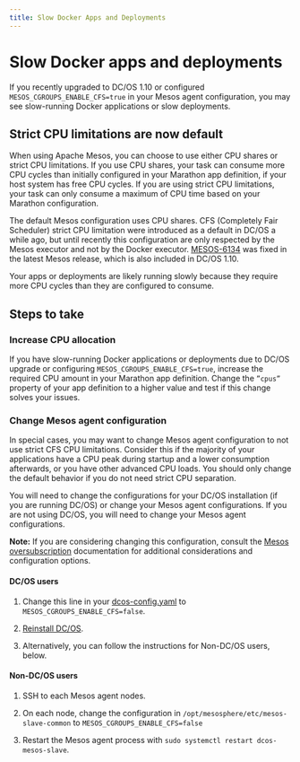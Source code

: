 ```yaml
---
title: Slow Docker Apps and Deployments
---
```


# Slow Docker apps and deployments

If you recently upgraded to DC/OS 1.10 or configured `MESOS_CGROUPS_ENABLE_CFS=true` in your Mesos agent configuration, you may see slow-running Docker applications or slow deployments.

## Strict CPU limitations are now default

When using Apache Mesos, you can choose to use either CPU shares or strict CPU limitations. If you use CPU shares, your task can consume more CPU cycles than initially configured in your Marathon app definition, if your host system has free CPU cycles. If you are using strict CPU limitations, your task can only consume a maximum of CPU time based on your Marathon configuration.

The default Mesos configuration uses CPU shares. CFS (Completely Fair Scheduler) strict CPU limitation were introduced as a default in DC/OS a while ago, but until recently this configuration are only respected by the Mesos executor and not by the Docker executor. [MESOS-6134](https://issues.apache.org/jira/browse/MESOS-6134) was fixed in the latest Mesos release, which is also included in DC/OS 1.10.

Your apps or deployments are likely running slowly because they require more CPU cycles than they are configured to consume.

## Steps to take

### Increase CPU allocation

If you have slow-running Docker applications or deployments due to DC/OS upgrade or configuring `MESOS_CGROUPS_ENABLE_CFS=true`, increase the required CPU amount in your Marathon app definition. Change the `”cpus”` property of your app definition to a higher value and test if this change solves your issues. 

### Change Mesos agent configuration

In special cases, you may want to change Mesos agent configuration to not use strict CFS CPU limitations. Consider this if the majority of your applications have a CPU peak during startup and a lower consumption afterwards, or you have other advanced CPU loads. You should only change the default behavior if you do not need strict CPU separation.

You will need to change the configurations for your DC/OS installation (if you are running DC/OS) or change your Mesos agent configurations. If you are not using DC/OS, you will need to change your Mesos agent configurations.

**Note:** If you are considering changing this configuration, consult the [Mesos oversubscription](http://mesos.apache.org/documentation/latest/oversubscription/) documentation for additional considerations and configuration options.

#### DC/OS users

1. Change this line in your [dcos-config.yaml]( https://github.com/dcos/dcos/blob/a7a30779663081198649caecb4d27165836e73ae/gen/dcos-config.yaml#L431) to `MESOS_CGROUPS_ENABLE_CFS=false`.

1. [Reinstall DC/OS](https://dcos.io/docs/1.10/installing/).

1. Alternatively, you can follow the instructions for Non-DC/OS users, below.

#### Non-DC/OS users

1. SSH to each Mesos agent nodes.

1. On each node, change the configuration in `/opt/mesosphere/etc/mesos-slave-common` to `MESOS_CGROUPS_ENABLE_CFS=false`

1. Restart the Mesos agent process with `sudo systemctl restart dcos-mesos-slave`.
